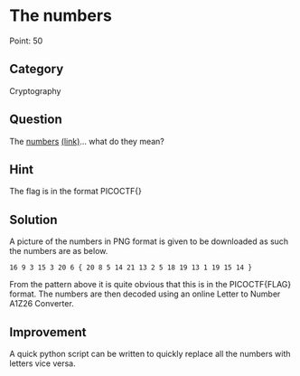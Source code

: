 # The numbers

Point: 50

## Category

Cryptography

## Question

The [numbers](https://2019shell1.picoctf.com/static/eb3589c566dd3f809908053460acb817/the_numbers.png) [(link)](https://2019shell1.picoctf.com/static/eb3589c566dd3f809908053460acb817/the_numbers.png)... what do they mean?

## Hint

The flag is in the format PICOCTF{}

## Solution

A picture of the numbers in PNG format is given to be downloaded as such the numbers are as below.

```console
16 9 3 15 3 20 6 { 20 8 5 14 21 13 2 5 18 19 13 1 19 15 14 }
```

From the pattern above it is quite obvious that this is in the PICOCTF{FLAG} format. The numbers are then decoded using an online Letter to Number A1Z26 Converter.

## Improvement

A quick python script can be written to quickly replace all the numbers with letters vice versa.
